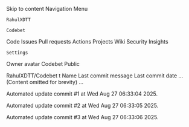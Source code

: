 Skip to content
Navigation Menu

    RahulXDTT

    Codebet

Code
Issues
Pull requests
Actions
Projects
Wiki
Security
Insights

    Settings

Owner avatar
Codebet
Public

RahulXDTT/Codebet
t
Name	Last commit message
	Last commit date
... (Content omitted for brevity) ...


Automated update commit #1 at Wed Aug 27 06:33:04 2025.

Automated update commit #2 at Wed Aug 27 06:33:05 2025.

Automated update commit #3 at Wed Aug 27 06:33:06 2025.